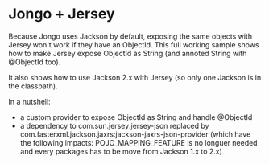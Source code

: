 Jongo + Jersey
==============

Because Jongo uses Jackson by default, exposing the same objects with Jersey won't work if they have an ObjectId. 
This full working sample shows how to make Jersey expose ObjectId as String (and annoted String with @ObjectId too).

It also shows how to use Jackson 2.x with Jersey (so only one Jackson is in the classpath).

In a nutshell:
- a custom provider to expose ObjectId as String and handle @ObjectId
- a dependency to com.sun.jersey:jersey-json replaced by com.fasterxml.jackson.jaxrs:jackson-jaxrs-json-provider (which have the following impacts: POJO_MAPPING_FEATURE is no longuer needed and every packages has to be move from Jackson 1.x to 2.x)
